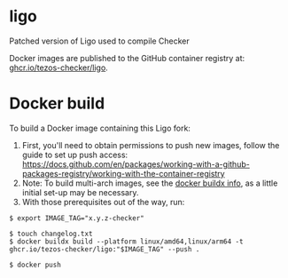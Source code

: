 # ligo
Patched version of Ligo used to compile Checker

Docker images are published to the GitHub container registry at: [ghcr.io/tezos-checker/ligo](https://github.com/tezos-checker/ligo/pkgs/container/ligo).

# Docker build

To build a Docker image containing this Ligo fork:

1. First, you'll need to obtain permissions to push new images, follow the guide to set up push access: https://docs.github.com/en/packages/working-with-a-github-packages-registry/working-with-the-container-registry
  1. Note: To build multi-arch images, see the [docker buildx info](https://docs.docker.com/desktop/multi-arch/), as a little initial set-up may be necessary.
1. With those prerequisites out of the way, run:

```console
$ export IMAGE_TAG="x.y.z-checker"

$ touch changelog.txt
$ docker buildx build --platform linux/amd64,linux/arm64 -t ghcr.io/tezos-checker/ligo:"$IMAGE_TAG" --push .

$ docker push
```
